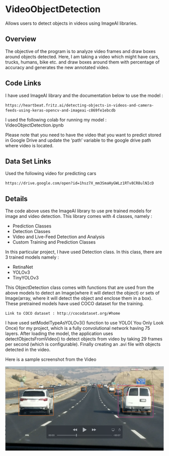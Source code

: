 # VideoObjectDetection
Allows users to detect objects in videos using ImageAI libraries.

## Overview
The objective of the program is to analyze video frames and draw boxes around  objects detected. 
Here, I am taking a video which might have cars, trucks, humans, bike etc. and draw boxes around them with percentage of accuracy and generates the new annotated video.


## Code Links
I have used ImageAI library and the documentation below to use the model :

```
https://heartbeat.fritz.ai/detecting-objects-in-videos-and-camera-feeds-using-keras-opencv-and-imageai-c869fe1ebcdb
```

I used the following colab for running my model :
VideoObjectDetection.ipynb


Please note that you need to have the video that you want to predict stored in Google Drive and update the ‘path’  variable to the google drive path where video is located.


## Data Set Links
Used the following video for predicting cars

```
https://drive.google.com/open?id=1hsz7X_mm3SmaHyGWLz1RTv8CR8ulNIcD
```

## Details
The code above uses the ImageAI  library to use pre trained models for image and video detection.
This library comes with 4 classes, namely :
* Prediction Classes
* Detection Classes
* Video and Live-Feed Detection and Analysis
* Custom Training and Prediction Classes

In this particular project, I have used Detection class. In this class, there are 3 trained models namely :
* RetinaNet
* YOLOv3
* TinyYOLOv3

This ObjectDetection class comes with functions that are used from the above models to detect an Image(where it will detect the object) or sets of Image(array, where it will detect the object and enclose them in a box).
These pretrained models have used COCO dataset for the training. 
```
Link to COCO dataset : http://cocodataset.org/#home
```
I have used setModelTypeAsYOLOv3() function to use YOLO( You Only Look Once) for my project, which is a fully convolutional network having 75 layers.
After loading the model, the application uses detectObjectsFromVideo() to detect objects from video by taking 29 frames per second (which is configurable).
Finally creating an .avi file with objects detected in the video.

Here is a sample screenshot from the Video

![Detected Objects from Video Example](DetectedObjects.png)

